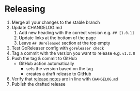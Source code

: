 # Releasing

1. Merge all your changes to the stable branch
3. Update CHANGELOG.md
   1. Add new heading with the correct version e.g. `## [1.0.1]`
   2. Update links at the bottom of the page
   3. Leave `## Unreleased` section at the top empty
5. Test GoReleaser config with `goreleaser check`
6. Tag a commit with the version you want to release e.g. `v1.2.0`
7. Push the tag & commit to GitHub
   - GitHub action automatically
      - sets the version based on the tag
      - creates a draft release to GitHub
8. Verify that [release notes](https://github.com/UpCloudLtd/upcloud-csi/releases) are in line with `CHANGELOG.md`
9. Publish the drafted release
